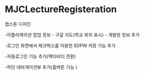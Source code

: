 # MJCLectureRegisteration
캡스톤 디자인

-어플리케이션 팝업 정보 - 구글 지도(학교 위치 표시)
                      - 개발원 정보 추가

-로그인 화면에서 체크박스를 이용한 ID/PW 저장 기능 추가

-자동로그인 기능 추가(액티비티 전환)

-하단 네비게이션뷰 추가(홈버튼 기능 )
